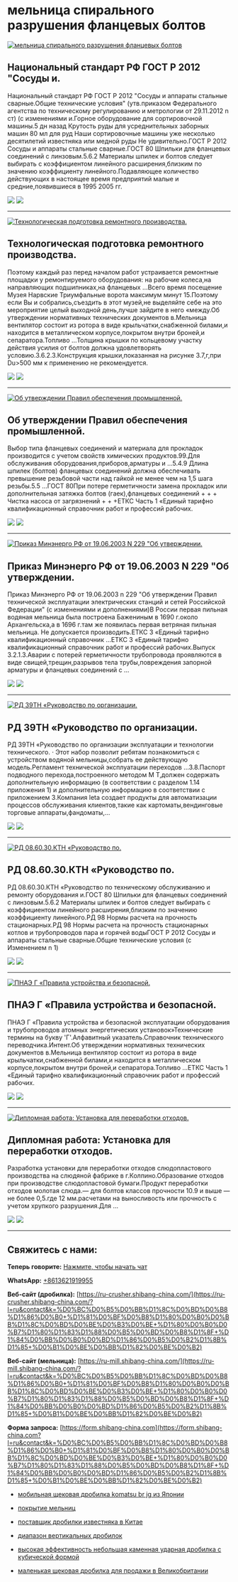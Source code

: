 # мельница спирального разрушения фланцевых болтов

<a href="https://swt.shibang-china.com/?l=ru&img&k=%D0%BC%D0%B5%D0%BB%D1%8C%D0%BD%D0%B8%D1%86%D0%B0+%D1%81%D0%BF%D0%B8%D1%80%D0%B0%D0%BB%D1%8C%D0%BD%D0%BE%D0%B3%D0%BE+%D1%80%D0%B0%D0%B7%D1%80%D1%83%D1%88%D0%B5%D0%BD%D0%B8%D1%8F+%D1%84%D0%BB%D0%B0%D0%BD%D1%86%D0%B5%D0%B2%D1%8B%D1%85+%D0%B1%D0%BE%D0%BB%D1%82%D0%BE%D0%B2" target="_blank">![мельница спирального разрушения фланцевых болтов](http://static.shibang-china.com/all-800x300/1297.jpg)</a>

## Национальный стандарт РФ ГОСТ Р 2012 &quot;Сосуды и.
Национальный стандарт РФ ГОСТ Р 2012 &quot;Сосуды и аппараты стальные сварные.Общие технические условия&quot; (утв.приказом Федерального агентства по техническому регулированию и метрологии от 29.11.2012 n ст) (с изменениями и.Горное оборудование для сортировочной машины.5 дн назад Крутость руды для усреднительных заборных машин 80 мл для руд Наши сортировочные машины уже несколько десятилетий известняка или медной руды Не удивительно.ГОСТ Р 2012 Сосуды и аппараты стальные сварные.ГОСТ 80 Шпильки для фланцевых соединений с линзовым.5.6.2 Материалы шпилек и болтов следует выбирать с коэффициентом линейного расширения,близким по значению коэффициенту линейного.Подавляющее количество действующих в настоящее время предприятий малые и средние,появившиеся в 1995 2005 гг.


<a href="https://whatsapp.shibangsoft.com/WhatsApp.php" target="_blank" title="WhatsApp">![](http://static.shibang-china.com/icon/whatsapp.png)</a> <a href="https://swt.shibang-china.com/?l=ru&icon&k=%D0%BC%D0%B5%D0%BB%D1%8C%D0%BD%D0%B8%D1%86%D0%B0+%D1%81%D0%BF%D0%B8%D1%80%D0%B0%D0%BB%D1%8C%D0%BD%D0%BE%D0%B3%D0%BE+%D1%80%D0%B0%D0%B7%D1%80%D1%83%D1%88%D0%B5%D0%BD%D0%B8%D1%8F+%D1%84%D0%BB%D0%B0%D0%BD%D1%86%D0%B5%D0%B2%D1%8B%D1%85+%D0%B1%D0%BE%D0%BB%D1%82%D0%BE%D0%B2" target="_blank">![](http://static.shibang-china.com/icon/chat-ru.png)</a>

---

<a href="https://swt.shibang-china.com/?l=ru&img&k=%D0%BC%D0%B5%D0%BB%D1%8C%D0%BD%D0%B8%D1%86%D0%B0+%D1%81%D0%BF%D0%B8%D1%80%D0%B0%D0%BB%D1%8C%D0%BD%D0%BE%D0%B3%D0%BE+%D1%80%D0%B0%D0%B7%D1%80%D1%83%D1%88%D0%B5%D0%BD%D0%B8%D1%8F+%D1%84%D0%BB%D0%B0%D0%BD%D1%86%D0%B5%D0%B2%D1%8B%D1%85+%D0%B1%D0%BE%D0%BB%D1%82%D0%BE%D0%B2" target="_blank">![Технологическая подготовка ремонтного производства.](http://static.shibang-china.com/all-800x300/703.jpg)</a>

## Технологическая подготовка ремонтного производства.
Поэтому каждый раз перед началом работ устраивается ремонтные площадки у ремонтируемого оборудования: на рабочие колеса,на направляющих подшипниках,на фланцевых …Всего время посещение Музея Нарвские Триумфальные ворота максимум минут 15.Поэтому если Вы и собрались,съездить в этот музей,не выделяйте себе на это мероприятие целый выходной день,лучше зайдите в него &#171;между.Об утверждении нормативных технических документов в.Мельница вентилятор состоит из ротора в виде крыльчатки,снабженной билами,и находится в металлическом корпусе,покрытом внутри броней,и сепаратора.Топливо …Толщина крышки по кольцевому участку действия усилия от болтов должна удовлетворять условию.3.6.2.3.Конструкция крышки,показанная на рисунке 3.7,г,при Du&gt;500 мм к применению не рекомендуется.


<a href="https://whatsapp.shibangsoft.com/WhatsApp.php" target="_blank" title="WhatsApp">![](http://static.shibang-china.com/icon/whatsapp.png)</a> <a href="https://swt.shibang-china.com/?l=ru&icon&k=%D0%BC%D0%B5%D0%BB%D1%8C%D0%BD%D0%B8%D1%86%D0%B0+%D1%81%D0%BF%D0%B8%D1%80%D0%B0%D0%BB%D1%8C%D0%BD%D0%BE%D0%B3%D0%BE+%D1%80%D0%B0%D0%B7%D1%80%D1%83%D1%88%D0%B5%D0%BD%D0%B8%D1%8F+%D1%84%D0%BB%D0%B0%D0%BD%D1%86%D0%B5%D0%B2%D1%8B%D1%85+%D0%B1%D0%BE%D0%BB%D1%82%D0%BE%D0%B2" target="_blank">![](http://static.shibang-china.com/icon/chat-ru.png)</a>

---

<a href="https://swt.shibang-china.com/?l=ru&img&k=%D0%BC%D0%B5%D0%BB%D1%8C%D0%BD%D0%B8%D1%86%D0%B0+%D1%81%D0%BF%D0%B8%D1%80%D0%B0%D0%BB%D1%8C%D0%BD%D0%BE%D0%B3%D0%BE+%D1%80%D0%B0%D0%B7%D1%80%D1%83%D1%88%D0%B5%D0%BD%D0%B8%D1%8F+%D1%84%D0%BB%D0%B0%D0%BD%D1%86%D0%B5%D0%B2%D1%8B%D1%85+%D0%B1%D0%BE%D0%BB%D1%82%D0%BE%D0%B2" target="_blank">![Об утверждении Правил обеспечения промышленной.](http://static.shibang-china.com/all-800x300/365.jpg)</a>

## Об утверждении Правил обеспечения промышленной.
Выбор типа фланцевых соединений и материала для прокладок производится с учетом свойств химических продуктов.99.Для обслуживания оборудования,приборов,арматуры и …5.4.9 Длина шпилек (болтов) фланцевых соединений должна обеспечивать превышение резьбовой части над гайкой не менее чем на 1,5 шага резьбы.5.5 …ГОСТ 80При потере герметичности замена прокладок или дополнительная затяжка болтов (гаек),фланцевых соединений + + + Чистка насоса от загрязнений + + +ЕТКС Часть 1 &#171;Единый тарифно квалификационный справочник работ и профессий рабочих.


<a href="https://whatsapp.shibangsoft.com/WhatsApp.php" target="_blank" title="WhatsApp">![](http://static.shibang-china.com/icon/whatsapp.png)</a> <a href="https://swt.shibang-china.com/?l=ru&icon&k=%D0%BC%D0%B5%D0%BB%D1%8C%D0%BD%D0%B8%D1%86%D0%B0+%D1%81%D0%BF%D0%B8%D1%80%D0%B0%D0%BB%D1%8C%D0%BD%D0%BE%D0%B3%D0%BE+%D1%80%D0%B0%D0%B7%D1%80%D1%83%D1%88%D0%B5%D0%BD%D0%B8%D1%8F+%D1%84%D0%BB%D0%B0%D0%BD%D1%86%D0%B5%D0%B2%D1%8B%D1%85+%D0%B1%D0%BE%D0%BB%D1%82%D0%BE%D0%B2" target="_blank">![](http://static.shibang-china.com/icon/chat-ru.png)</a>

---

<a href="https://swt.shibang-china.com/?l=ru&img&k=%D0%BC%D0%B5%D0%BB%D1%8C%D0%BD%D0%B8%D1%86%D0%B0+%D1%81%D0%BF%D0%B8%D1%80%D0%B0%D0%BB%D1%8C%D0%BD%D0%BE%D0%B3%D0%BE+%D1%80%D0%B0%D0%B7%D1%80%D1%83%D1%88%D0%B5%D0%BD%D0%B8%D1%8F+%D1%84%D0%BB%D0%B0%D0%BD%D1%86%D0%B5%D0%B2%D1%8B%D1%85+%D0%B1%D0%BE%D0%BB%D1%82%D0%BE%D0%B2" target="_blank">![Приказ Минэнерго РФ от 19.06.2003 N 229 &quot;Об утверждении.](http://static.shibang-china.com/all-800x300/64.jpg)</a>

## Приказ Минэнерго РФ от 19.06.2003 N 229 &quot;Об утверждении.
Приказ Минэнерго РФ от 19.06.2003 n 229 &quot;Об утверждении Правил технической эксплуатации электрических станций и сетей Российской Федерации&quot; (с изменениями и дополнениями)В России первая пильная водяная мельница была построена Бажениным в 1690 г.около Архангельска,а в 1696 г.там же появилась первая ветряная пильная мельница. Не допускается производить.ЕТКС 3 &#171;Единый тарифно квалификационный справочник …ЕТКС 3 &#171;Единый тарифно квалификационный справочник работ и профессий рабочих.Выпуск 3.2.1.3.Аварии с потерей герметичности трубопровода проявляются в виде свищей,трещин,разрывов тела трубы,повреждения запорной арматуры и фланцевых соединений с …


<a href="https://whatsapp.shibangsoft.com/WhatsApp.php" target="_blank" title="WhatsApp">![](http://static.shibang-china.com/icon/whatsapp.png)</a> <a href="https://swt.shibang-china.com/?l=ru&icon&k=%D0%BC%D0%B5%D0%BB%D1%8C%D0%BD%D0%B8%D1%86%D0%B0+%D1%81%D0%BF%D0%B8%D1%80%D0%B0%D0%BB%D1%8C%D0%BD%D0%BE%D0%B3%D0%BE+%D1%80%D0%B0%D0%B7%D1%80%D1%83%D1%88%D0%B5%D0%BD%D0%B8%D1%8F+%D1%84%D0%BB%D0%B0%D0%BD%D1%86%D0%B5%D0%B2%D1%8B%D1%85+%D0%B1%D0%BE%D0%BB%D1%82%D0%BE%D0%B2" target="_blank">![](http://static.shibang-china.com/icon/chat-ru.png)</a>

---

<a href="https://swt.shibang-china.com/?l=ru&img&k=%D0%BC%D0%B5%D0%BB%D1%8C%D0%BD%D0%B8%D1%86%D0%B0+%D1%81%D0%BF%D0%B8%D1%80%D0%B0%D0%BB%D1%8C%D0%BD%D0%BE%D0%B3%D0%BE+%D1%80%D0%B0%D0%B7%D1%80%D1%83%D1%88%D0%B5%D0%BD%D0%B8%D1%8F+%D1%84%D0%BB%D0%B0%D0%BD%D1%86%D0%B5%D0%B2%D1%8B%D1%85+%D0%B1%D0%BE%D0%BB%D1%82%D0%BE%D0%B2" target="_blank">![РД 39ТН &#171;Руководство по организации.](http://static.shibang-china.com/all-800x300/420.jpg)</a>

## РД 39ТН &#171;Руководство по организации.
РД 39ТН &#171;Руководство по организации эксплуатации и технологии технического.&nbsp;&#0183;&#32;Этот набор позволит ребятам познакомиться с устройством водяной мельницы,собрать ее действующую модель.Регламент технической эксплуатации переходов …3.8.Паспорт подводного перехода,построенного методом М Т,должен содержать дополнительную информацию (в соответствии с разделом 1.14 приложения 1) и дополнительную информацию в соответствии с приложением 3.Компания leta создает продукты для автоматизации процессов обслуживания клиентов,такие как картоматы,вендинговые торговые аппараты,фандоматы,…


<a href="https://whatsapp.shibangsoft.com/WhatsApp.php" target="_blank" title="WhatsApp">![](http://static.shibang-china.com/icon/whatsapp.png)</a> <a href="https://swt.shibang-china.com/?l=ru&icon&k=%D0%BC%D0%B5%D0%BB%D1%8C%D0%BD%D0%B8%D1%86%D0%B0+%D1%81%D0%BF%D0%B8%D1%80%D0%B0%D0%BB%D1%8C%D0%BD%D0%BE%D0%B3%D0%BE+%D1%80%D0%B0%D0%B7%D1%80%D1%83%D1%88%D0%B5%D0%BD%D0%B8%D1%8F+%D1%84%D0%BB%D0%B0%D0%BD%D1%86%D0%B5%D0%B2%D1%8B%D1%85+%D0%B1%D0%BE%D0%BB%D1%82%D0%BE%D0%B2" target="_blank">![](http://static.shibang-china.com/icon/chat-ru.png)</a>

---

<a href="https://swt.shibang-china.com/?l=ru&img&k=%D0%BC%D0%B5%D0%BB%D1%8C%D0%BD%D0%B8%D1%86%D0%B0+%D1%81%D0%BF%D0%B8%D1%80%D0%B0%D0%BB%D1%8C%D0%BD%D0%BE%D0%B3%D0%BE+%D1%80%D0%B0%D0%B7%D1%80%D1%83%D1%88%D0%B5%D0%BD%D0%B8%D1%8F+%D1%84%D0%BB%D0%B0%D0%BD%D1%86%D0%B5%D0%B2%D1%8B%D1%85+%D0%B1%D0%BE%D0%BB%D1%82%D0%BE%D0%B2" target="_blank">![РД 08.60.30.КТН &#171;Руководство по.](http://static.shibang-china.com/all-800x300/1236.jpg)</a>

## РД 08.60.30.КТН &#171;Руководство по.
РД 08.60.30.КТН &#171;Руководство по техническому обслуживанию и ремонту оборудования и.ГОСТ 80 Шпильки для фланцевых соединений с линзовым.5.6.2 Материалы шпилек и болтов следует выбирать с коэффициентом линейного расширения,близким по значению коэффициенту линейного.РД 98 Нормы расчета на прочность стационарных.РД 98 Нормы расчета на прочность стационарных котлов и трубопроводов пара и горячей водыГОСТ Р 2012 Сосуды и аппараты стальные сварные.Общие технические условия (с Изменением n 1)


<a href="https://whatsapp.shibangsoft.com/WhatsApp.php" target="_blank" title="WhatsApp">![](http://static.shibang-china.com/icon/whatsapp.png)</a> <a href="https://swt.shibang-china.com/?l=ru&icon&k=%D0%BC%D0%B5%D0%BB%D1%8C%D0%BD%D0%B8%D1%86%D0%B0+%D1%81%D0%BF%D0%B8%D1%80%D0%B0%D0%BB%D1%8C%D0%BD%D0%BE%D0%B3%D0%BE+%D1%80%D0%B0%D0%B7%D1%80%D1%83%D1%88%D0%B5%D0%BD%D0%B8%D1%8F+%D1%84%D0%BB%D0%B0%D0%BD%D1%86%D0%B5%D0%B2%D1%8B%D1%85+%D0%B1%D0%BE%D0%BB%D1%82%D0%BE%D0%B2" target="_blank">![](http://static.shibang-china.com/icon/chat-ru.png)</a>

---

<a href="https://swt.shibang-china.com/?l=ru&img&k=%D0%BC%D0%B5%D0%BB%D1%8C%D0%BD%D0%B8%D1%86%D0%B0+%D1%81%D0%BF%D0%B8%D1%80%D0%B0%D0%BB%D1%8C%D0%BD%D0%BE%D0%B3%D0%BE+%D1%80%D0%B0%D0%B7%D1%80%D1%83%D1%88%D0%B5%D0%BD%D0%B8%D1%8F+%D1%84%D0%BB%D0%B0%D0%BD%D1%86%D0%B5%D0%B2%D1%8B%D1%85+%D0%B1%D0%BE%D0%BB%D1%82%D0%BE%D0%B2" target="_blank">![ПНАЭ Г &#171;Правила устройства и безопасной.](http://static.shibang-china.com/all-800x300/951.jpg)</a>

## ПНАЭ Г &#171;Правила устройства и безопасной.
ПНАЭ Г &#171;Правила устройства и безопасной эксплуатации оборудования и трубопроводов атомных энергетических установок&#187;Технические термины на букву 'Г'.Алфавитный указатель.Справочник технического переводчика.Интент.Об утверждении нормативных технических документов в.Мельница вентилятор состоит из ротора в виде крыльчатки,снабженной билами,и находится в металлическом корпусе,покрытом внутри броней,и сепаратора.Топливо …ЕТКС Часть 1 &#171;Единый тарифно квалификационный справочник работ и профессий рабочих.


<a href="https://whatsapp.shibangsoft.com/WhatsApp.php" target="_blank" title="WhatsApp">![](http://static.shibang-china.com/icon/whatsapp.png)</a> <a href="https://swt.shibang-china.com/?l=ru&icon&k=%D0%BC%D0%B5%D0%BB%D1%8C%D0%BD%D0%B8%D1%86%D0%B0+%D1%81%D0%BF%D0%B8%D1%80%D0%B0%D0%BB%D1%8C%D0%BD%D0%BE%D0%B3%D0%BE+%D1%80%D0%B0%D0%B7%D1%80%D1%83%D1%88%D0%B5%D0%BD%D0%B8%D1%8F+%D1%84%D0%BB%D0%B0%D0%BD%D1%86%D0%B5%D0%B2%D1%8B%D1%85+%D0%B1%D0%BE%D0%BB%D1%82%D0%BE%D0%B2" target="_blank">![](http://static.shibang-china.com/icon/chat-ru.png)</a>

---

<a href="https://swt.shibang-china.com/?l=ru&img&k=%D0%BC%D0%B5%D0%BB%D1%8C%D0%BD%D0%B8%D1%86%D0%B0+%D1%81%D0%BF%D0%B8%D1%80%D0%B0%D0%BB%D1%8C%D0%BD%D0%BE%D0%B3%D0%BE+%D1%80%D0%B0%D0%B7%D1%80%D1%83%D1%88%D0%B5%D0%BD%D0%B8%D1%8F+%D1%84%D0%BB%D0%B0%D0%BD%D1%86%D0%B5%D0%B2%D1%8B%D1%85+%D0%B1%D0%BE%D0%BB%D1%82%D0%BE%D0%B2" target="_blank">![Дипломная работа: Установка для переработки отходов.](http://static.shibang-china.com/all-800x300/746.jpg)</a>

## Дипломная работа: Установка для переработки отходов.
Разработка установки для переработки отходов слюдопластового производства на слюдяной фабрике в г.Колпино.Образование отходов при производстве слюдопластовой бумаги.Продукт переработки отходов молотая слюда.— для болтов классов прочности 10.9 и выше — не более 0,5.где 12 мм.расчетами на выносливость или прочность с учетом хрупкого разрушения.Для …

<a href="https://whatsapp.shibangsoft.com/WhatsApp.php" target="_blank" title="WhatsApp">![](http://static.shibang-china.com/icon/whatsapp.png)</a> <a href="https://swt.shibang-china.com/?l=ru&icon&k=%D0%BC%D0%B5%D0%BB%D1%8C%D0%BD%D0%B8%D1%86%D0%B0+%D1%81%D0%BF%D0%B8%D1%80%D0%B0%D0%BB%D1%8C%D0%BD%D0%BE%D0%B3%D0%BE+%D1%80%D0%B0%D0%B7%D1%80%D1%83%D1%88%D0%B5%D0%BD%D0%B8%D1%8F+%D1%84%D0%BB%D0%B0%D0%BD%D1%86%D0%B5%D0%B2%D1%8B%D1%85+%D0%B1%D0%BE%D0%BB%D1%82%D0%BE%D0%B2" target="_blank">![](http://static.shibang-china.com/icon/chat-ru.png)</a>

---
## Свяжитесь с нами:

**Теперь говорите:** [Нажмите, чтобы начать чат](https://swt.shibang-china.com?l=ru&contact&k=%D0%BC%D0%B5%D0%BB%D1%8C%D0%BD%D0%B8%D1%86%D0%B0+%D1%81%D0%BF%D0%B8%D1%80%D0%B0%D0%BB%D1%8C%D0%BD%D0%BE%D0%B3%D0%BE+%D1%80%D0%B0%D0%B7%D1%80%D1%83%D1%88%D0%B5%D0%BD%D0%B8%D1%8F+%D1%84%D0%BB%D0%B0%D0%BD%D1%86%D0%B5%D0%B2%D1%8B%D1%85+%D0%B1%D0%BE%D0%BB%D1%82%D0%BE%D0%B2)

**WhatsApp:**  [+8613621919955](https://whatsapp.shibangsoft.com/WhatsApp.php)

**Веб-сайт (дробилка):** [https://ru-crusher.shibang-china.com/](https://ru-crusher.shibang-china.com/?l=ru&contact&k=%D0%BC%D0%B5%D0%BB%D1%8C%D0%BD%D0%B8%D1%86%D0%B0+%D1%81%D0%BF%D0%B8%D1%80%D0%B0%D0%BB%D1%8C%D0%BD%D0%BE%D0%B3%D0%BE+%D1%80%D0%B0%D0%B7%D1%80%D1%83%D1%88%D0%B5%D0%BD%D0%B8%D1%8F+%D1%84%D0%BB%D0%B0%D0%BD%D1%86%D0%B5%D0%B2%D1%8B%D1%85+%D0%B1%D0%BE%D0%BB%D1%82%D0%BE%D0%B2)

**Веб-сайт (мельница):** [https://ru-mill.shibang-china.com/](https://ru-mill.shibang-china.com/?l=ru&contact&k=%D0%BC%D0%B5%D0%BB%D1%8C%D0%BD%D0%B8%D1%86%D0%B0+%D1%81%D0%BF%D0%B8%D1%80%D0%B0%D0%BB%D1%8C%D0%BD%D0%BE%D0%B3%D0%BE+%D1%80%D0%B0%D0%B7%D1%80%D1%83%D1%88%D0%B5%D0%BD%D0%B8%D1%8F+%D1%84%D0%BB%D0%B0%D0%BD%D1%86%D0%B5%D0%B2%D1%8B%D1%85+%D0%B1%D0%BE%D0%BB%D1%82%D0%BE%D0%B2)

**Форма запроса:** [https://form.shibang-china.com](https://form.shibang-china.com?l=ru&contact&k=%D0%BC%D0%B5%D0%BB%D1%8C%D0%BD%D0%B8%D1%86%D0%B0+%D1%81%D0%BF%D0%B8%D1%80%D0%B0%D0%BB%D1%8C%D0%BD%D0%BE%D0%B3%D0%BE+%D1%80%D0%B0%D0%B7%D1%80%D1%83%D1%88%D0%B5%D0%BD%D0%B8%D1%8F+%D1%84%D0%BB%D0%B0%D0%BD%D1%86%D0%B5%D0%B2%D1%8B%D1%85+%D0%B1%D0%BE%D0%BB%D1%82%D0%BE%D0%B2)

* [мобильная щековая дробилка komatsu br jg из Японии](../131/%D0%BC%D0%BE%D0%B1%D0%B8%D0%BB%D1%8C%D0%BD%D0%B0%D1%8F%20%D1%89%D0%B5%D0%BA%D0%BE%D0%B2%D0%B0%D1%8F%20%D0%B4%D1%80%D0%BE%D0%B1%D0%B8%D0%BB%D0%BA%D0%B0%20komatsu%20br%20jg%20%D0%B8%D0%B7%20%D0%AF%D0%BF%D0%BE%D0%BD%D0%B8%D0%B8.md)

* [покрытие мельниц](../131/%D0%BF%D0%BE%D0%BA%D1%80%D1%8B%D1%82%D0%B8%D0%B5%20%D0%BC%D0%B5%D0%BB%D1%8C%D0%BD%D0%B8%D1%86.md)

* [поставщик дробилки известняка в Китае](../132/%D0%BF%D0%BE%D1%81%D1%82%D0%B0%D0%B2%D1%89%D0%B8%D0%BA%20%D0%B4%D1%80%D0%BE%D0%B1%D0%B8%D0%BB%D0%BA%D0%B8%20%D0%B8%D0%B7%D0%B2%D0%B5%D1%81%D1%82%D0%BD%D1%8F%D0%BA%D0%B0%20%D0%B2%20%D0%9A%D0%B8%D1%82%D0%B0%D0%B5.md)

* [диапазон вертикальных дробилок](../131/%D0%B4%D0%B8%D0%B0%D0%BF%D0%B0%D0%B7%D0%BE%D0%BD%20%D0%B2%D0%B5%D1%80%D1%82%D0%B8%D0%BA%D0%B0%D0%BB%D1%8C%D0%BD%D1%8B%D1%85%20%D0%B4%D1%80%D0%BE%D0%B1%D0%B8%D0%BB%D0%BE%D0%BA.md)

* [высокая эффективность небольшая каменная ударная дробилка с кубической формой](../133/%D0%B2%D1%8B%D1%81%D0%BE%D0%BA%D0%B0%D1%8F%20%D1%8D%D1%84%D1%84%D0%B5%D0%BA%D1%82%D0%B8%D0%B2%D0%BD%D0%BE%D1%81%D1%82%D1%8C%20%D0%BD%D0%B5%D0%B1%D0%BE%D0%BB%D1%8C%D1%88%D0%B0%D1%8F%20%D0%BA%D0%B0%D0%BC%D0%B5%D0%BD%D0%BD%D0%B0%D1%8F%20%D1%83%D0%B4%D0%B0%D1%80%D0%BD%D0%B0%D1%8F%20%D0%B4%D1%80%D0%BE%D0%B1%D0%B8%D0%BB%D0%BA%D0%B0%20%D1%81%20%D0%BA%D1%83%D0%B1%D0%B8%D1%87%D0%B5%D1%81%D0%BA%D0%BE%D0%B9%20%D1%84%D0%BE%D1%80%D0%BC%D0%BE%D0%B9.md)

* [маленькая щековая дробилка для продажи в Великобритании](../132/%D0%BC%D0%B0%D0%BB%D0%B5%D0%BD%D1%8C%D0%BA%D0%B0%D1%8F%20%D1%89%D0%B5%D0%BA%D0%BE%D0%B2%D0%B0%D1%8F%20%D0%B4%D1%80%D0%BE%D0%B1%D0%B8%D0%BB%D0%BA%D0%B0%20%D0%B4%D0%BB%D1%8F%20%D0%BF%D1%80%D0%BE%D0%B4%D0%B0%D0%B6%D0%B8%20%D0%B2%20%D0%92%D0%B5%D0%BB%D0%B8%D0%BA%D0%BE%D0%B1%D1%80%D0%B8%D1%82%D0%B0%D0%BD%D0%B8%D0%B8.md)